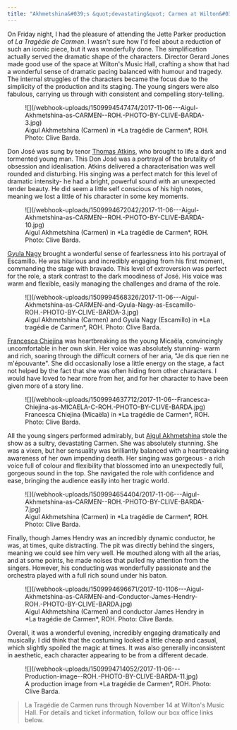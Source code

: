 ```yaml
---
title: "Akhmetshina&#039;s &quot;devastating&quot; Carmen at Wilton&#039;s Music Hall"
---
```


On Friday night, I had the pleasure of attending the Jette Parker production of *La Tragédie de Carmen*. I wasn't sure how I'd feel about a reduction of such an iconic piece, but it was wonderfully done. The simplification actually served the dramatic shape of the characters. Director Gerard Jones made good use of the space at Wilton's Music Hall, crafting a show that had a wonderful sense of dramatic pacing balanced with humour and tragedy. The internal struggles of the characters became the focus due to the simplicity of the production and its staging. The young singers were also fabulous, carrying us through with consistent and compelling story-telling. 

<figure data-type="image">
![](/webhook-uploads/1509994547474/2017-11-06---Aigul-Akhmetshina-as-CARMEN--ROH.-PHOTO-BY-CLIVE-BARDA-3.jpg)
<figcaption>Aigul Akhmetshina (Carmen) in *La tragédie de Carmen*, ROH. Photo: Clive Barda.</figcaption>
</figure>

Don José was sung by tenor [Thomas Atkins](/scene/people/thomas-atkins/), who brought to life a dark and tormented young man. This Don José was a portrayal of the brutality of obsession and idealisation. Atkins delivered a characterisation was well rounded and disturbing. His singing was a perfect match for this level of dramatic intensity- he had a bright, powerful sound with an unexpected tender beauty. He did seem a little self conscious of his high notes, meaning we lost a little of his character in some key moments. 

<figure data-type="image">
![](/webhook-uploads/1509994672042/2017-11-06---Aigul-Akhmetshina-as-CARMEN--ROH.-PHOTO-BY-CLIVE-BARDA-10.jpg)
<figcaption>Aigul Akhmetshina (Carmen) in *La tragédie de Carmen*, ROH. Photo: Clive Barda.</figcaption>
</figure>

[Gyula Nagy](/talking-with-singers-gyula-nagy/) brought a wonderful sense of fearlessness into his portrayal of Escamillo. He was hilarious and incredibly engaging from his first moment, commanding the stage with bravado. This level of extroversion was perfect for the role, a stark contrast to the dark moodiness of José. His voice was warm and flexible, easily managing the challenges and drama of the role.

<figure data-type="image">
![](/webhook-uploads/1509994568326/2017-11-06---Aigul-Akhmetshina-as-CARMEN-and-Gyula-Nagy-as-Escamillo-ROH.-PHOTO-BY-CLIVE-BARDA-3.jpg)
<figcaption>Aigul Akhmetshina (Carmen) and Gyula Nagy (Escamillo) in *La tragédie de Carmen*, ROH. Photo: Clive Barda.</figcaption>
</figure>

[Francesca Chiejina](/scene/people/francesca-chiejina/) was heartbreaking as the young Micaëla, convincingly uncomfortable in her own skin. Her voice was absolutely stunning- warm and rich, soaring through the difficult corners of  her aria, "Je dis que rien ne m'épouvante". She did occasionally lose a little energy on the stage, a fact not helped by the fact that she was often hiding from other characters. I would have loved to hear more from her, and for her character to have been given more of a story line.

<figure data-type="image">
![](/webhook-uploads/1509994637712/2017-11-06--Francesca-Chiejina-as-MICAELA-C-ROH.-PHOTO-BY-CLIVE-BARDA.jpg)
<figcaption>Francesca Chiejina (Micaëla) in *La tragédie de Carmen*, ROH. Photo: Clive Barda.</figcaption>
</figure>

All the young singers performed admirably, but [Aigul Akhmetshina](/scene/people/aigul-akhmetshina/) stole the show as a sultry, devastating Carmen. She was absolutely stunning. She was a vixen, but her sensuality was brilliantly balanced with a heartbreaking awareness of her own impending death. Her singing was gorgeous - a rich voice full of colour and flexibility that blossomed into an unexpectedly full, gorgeous sound in the top. She navigated the role with confidence and ease, bringing the audience easily into her tragic world.

<figure data-type="image">
![](/webhook-uploads/1509994654404/2017-11-06---Aigul-Akhmetshina-as-CARMEN--ROH.-PHOTO-BY-CLIVE-BARDA-7.jpg)
<figcaption>Aigul Akhmetshina (Carmen) in *La tragédie de Carmen*, ROH. Photo: Clive Barda.</figcaption>
</figure>

Finally, though James Hendry was an incredibly dynamic conductor, he was, at times, quite distracting. The pit was directly behind the singers, meaning we could see him very well. He mouthed along with all the arias, and at some points, he made noises that pulled my attention from the singers. However, his conducting was wonderfully passionate and the orchestra played with a full rich sound under his baton.

<figure data-type="image">
![](/webhook-uploads/1509994696671/2017-10-1106---Aigul-Akhmetshina-as-CARMEN-and-Conductor-James-Hendry-ROH.-PHOTO-BY-CLIVE-BARDA.jpg)
<figcaption>Aigul Akhmetshina (Carmen) and conductor James Hendry in *La tragédie de Carmen*, ROH. Photo: Clive Barda.</figcaption>
</figure>

Overall, it was a wonderful evening, incredibly engaging dramatically and musically. I did think that the costuming looked a little cheap and casual, which slightly spoiled the magic at times. It was also generally inconsistent in aesthetic, each character appearing to be from a different decade.

<figure data-type="image">
![](/webhook-uploads/1509994714052/2017-11-06---Production-image--ROH.-PHOTO-BY-CLIVE-BARDA-11.jpg)
<figcaption>A production image from *La tragédie de Carmen*, ROH. Photo: Clive Barda.</figcaption>
</figure>

>La Tragédie de Carmen runs through November 14 at Wilton's Music Hall. For details and ticket information, follow our box office links below.
